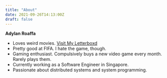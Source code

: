 ```yaml
---
title: "About"
date: 2021-09-26T14:13:00Z
draft: false
---
```


**Adylan Roaffa**

- Loves weird movies. [Visit My Letterboxd](https://letterboxd.com/adylanroaffa/)
- Pretty good at FIFA. I hate the game, though. 
- Gaming enthusiast. Compulsively buys a new video game every month. Rarely plays them.
- Currently working as a Software Engineer in Singapore. 
- Passionate about distributed systems and system programming.
